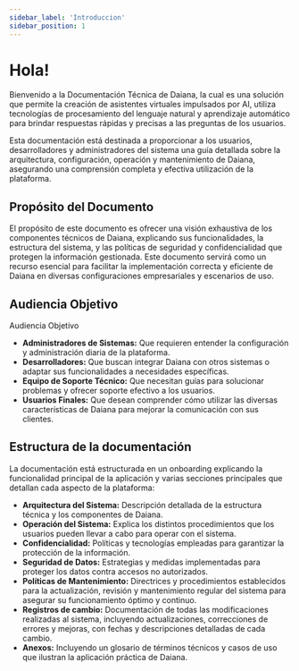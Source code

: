 ```yaml
---
sidebar_label: 'Introduccion'
sidebar_position: 1
---
```


# Hola!

Bienvenido a la Documentación Técnica de Daiana, la cual es una solución que permite la creación de asistentes virtuales impulsados por AI, utiliza tecnologías de procesamiento del lenguaje natural y aprendizaje automático para brindar respuestas rápidas y precisas a las preguntas de los usuarios.

Esta documentación está destinada a proporcionar a los usuarios, desarrolladores y administradores del sistema una guía detallada sobre la arquitectura, configuración, operación y mantenimiento de Daiana, asegurando una comprensión completa y efectiva utilización de la plataforma.

## Propósito del Documento

El propósito de este documento es ofrecer una visión exhaustiva de los componentes técnicos de Daiana, explicando sus funcionalidades, la estructura del sistema, y las políticas de seguridad y confidencialidad que protegen la información gestionada. Este documento servirá como un recurso esencial para facilitar la implementación correcta y eficiente de Daiana en diversas configuraciones empresariales y escenarios de uso.

## Audiencia Objetivo

Audiencia Objetivo

-   **Administradores de Sistemas:** Que requieren entender la configuración y administración diaria de la plataforma.
-   **Desarrolladores:** Que buscan integrar Daiana con otros sistemas o adaptar sus funcionalidades a necesidades específicas.
-   **Equipo de Soporte Técnico:** Que necesitan guías para solucionar problemas y ofrecer soporte efectivo a los usuarios.
-   **Usuarios Finales:** Que desean comprender cómo utilizar las diversas características de Daiana para mejorar la comunicación con sus clientes.

## Estructura de la documentación

La documentación está estructurada en un onboarding explicando la funcionalidad principal de la aplicación y varias secciones principales que detallan cada aspecto de la plataforma:

-   **Arquitectura del Sistema:** Descripción detallada de la estructura técnica y los componentes de Daiana.
-   **Operación del Sistema:** Explica los distintos procedimientos que los usuarios pueden llevar a cabo para operar con el sistema.
-   **Confidencialidad:** Políticas y tecnologías empleadas para garantizar la protección de la información.
-   **Seguridad de Datos:** Estrategias y medidas implementadas para proteger los datos contra accesos no autorizados.
-   **Políticas de Mantenimiento:** Directrices y procedimientos establecidos para la actualización, revisión y mantenimiento regular del sistema para asegurar su funcionamiento óptimo y continuo.
-   **Registros de cambio:** Documentación de todas las modificaciones realizadas al sistema, incluyendo actualizaciones, correcciones de errores y mejoras, con fechas y descripciones detalladas de cada cambio.
-   **Anexos:** Incluyendo un glosario de términos técnicos y casos de uso que ilustran la aplicación práctica de Daiana.
